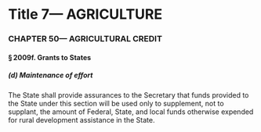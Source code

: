 
# Title 7— AGRICULTURE
### CHAPTER 50— AGRICULTURAL CREDIT
#### § 2009f. Grants to States
##### (d) Maintenance of effort

The State shall provide assurances to the Secretary that funds provided to the State under this section will be used only to supplement, not to supplant, the amount of Federal, State, and local funds otherwise expended for rural development assistance in the State.
